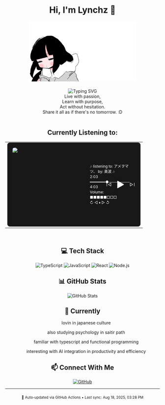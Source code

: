 <div align="center">

# Hi, I'm Lynchz 👋

<!-- Custom GIF -->
<img src="./inabak.gif" width="350" alt="Inaba Gif" />

<div style="margin: 20px 0;">
  <img src="https://readme-typing-svg.herokuapp.com?font=Inter&weight=300&size=22&duration=3000&pause=1000&color=374151&center=true&vCenter=true&width=435&lines=CS+Student+%26+Music+Enthusiast;J-Rock+%26+Metal+Fan;TypeScript+Developer" alt="Typing SVG" />
  <div align="center">
    Live with passion, <br/>
    Learn with purpose, <br/>
    Act without hesitation. <br/>
    Share it all as if there's no tomorrow. :D
  </div>
  <br/>
</div>

<h2>Currently Listening to:</h2>

<table align="center" style="border: none; font-family: -apple-system, BlinkMacSystemFont, 'Segoe UI', Roboto, Helvetica, Arial, sans-serif;">
  <tr>
    <td align="center" style="border: none;">
      <div style="background: #181818; border: 1px solid #282828; border-radius: 8px; padding: 16px; min-width: 350px; max-width: 400px;">
        <div style="display: flex; align-items: center; justify-content: space-between; gap: 16px;">
          <div style="display: flex; align-items: center; gap: 12px; min-width: 0; flex: 1;">
            <img src="https://i.scdn.co/image/ab67616d0000b273656d17184f33544caeae3511" width="240" height="240" style="border-radius: 6px; object-fit: cover; flex-shrink: 0;" alt="Album Art" />
            <div style="text-align: left; color: white; font-size: 12px; line-height: 1.4;">
              🎶 listening to: アメヲマツ、 by: 美波 🎶 <br/>
              2:03 ━━━━━━━●──────── 4:03 <br/>
              Volume: ■■■■■□□□ <br/>
              <span>↻      ◁ ⏸ ▷     ↺ </span>
            </div>
          </div>
          <div style="display: flex; align-items: center; gap: 12px;">
            <svg width="20" height="20" viewBox="0 0 24 24" fill="none" xmlns="http://www.w3.org/2000/svg" style="opacity: 0.7;">
              <path d="M4 18L4 6M20 18L10 12L20 6V18Z" stroke="#ffffff" stroke-width="2" stroke-linecap="round" stroke-linejoin="round"/>
            </svg>
            <svg width="32" height="32" viewBox="0 0 24 24" fill="#ffffff" xmlns="http://www.w3.org/2000/svg">
              <path d="M5 20V4L19 12L5 20Z" stroke="#ffffff" stroke-width="2" stroke-linecap="round" stroke-linejoin="round"/>
            </svg>
            <svg width="20" height="20" viewBox="0 0 24 24" fill="none" xmlns="http://www.w3.org/2000/svg" style="opacity: 0.7;">
              <path d="M20 6V18M4 6L14 12L4 18V6Z" stroke="#ffffff" stroke-width="2" stroke-linecap="round" stroke-linejoin="round"/>
            </svg>
          </div>
        </div>
      </div>
    </td>
  </tr>
</table>

<br/>

## 💻 Tech Stack

<div align="center">

![TypeScript](https://img.shields.io/badge/TypeScript-007ACC?style=for-the-badge&logo=typescript&logoColor=white)
![JavaScript](https://img.shields.io/badge/JavaScript-F7DF1E?style=for-the-badge&logo=javascript&logoColor=black)
![React](https://img.shields.io/badge/React-20232A?style=for-the-badge&logo=react&logoColor=61DAFB)
![Node.js](https://img.shields.io/badge/Node.js-43853D?style=for-the-badge&logo=node.js&logoColor=white)

</div>

## 📊 GitHub Stats

<div align="center">

![GitHub Stats](https://github-readme-stats.vercel.app/api?username=LynchzDEV&show_icons=true&theme=default&hide_border=true&bg_color=ffffff&title_color=2d2d2d&text_color=6b6b6b&icon_color=a8a8a8)

</div>

## 🚀 Currently

<div align="center">
<!--   <div align="left">  -->
    <ul>lovin in japanese culture</ul>
    <ul>also studying psychology in saitir path</ul>
    <ul>familiar with typescript and functional programming</ul>
    <ul>interesting with AI integration in productivity and efficiency </ul>
<!--   </div> -->
</div>

## 📫 Connect With Me

<div align="center">

[![GitHub](https://img.shields.io/badge/GitHub-100000?style=for-the-badge&logo=github&logoColor=white)](https://github.com/LynchzDEV)

</div>

---

<div align="center">
  <sub>🤖 Auto-updated via GitHub Actions • Last sync: Aug 18, 2025, 03:28 PM</sub>
</div>

</div>